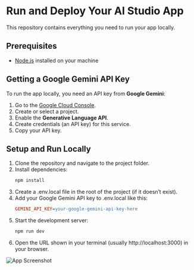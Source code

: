 # Run and Deploy Your AI Studio App

This repository contains everything you need to run your app locally.

## Prerequisites

- [Node.js](https://nodejs.org/) installed on your machine

## Getting a Google Gemini API Key

To run the app locally, you need an API key from **Google Gemini**:

1. Go to the [Google Cloud Console](https://console.cloud.google.com/).
2. Create or select a project.
3. Enable the **Generative Language API**.
4. Create credentials (an API key) for this service.
5. Copy your API key.

## Setup and Run Locally

1. Clone the repository and navigate to the project folder.
2. Install dependencies:
   ```bash
   npm install
3. Create a .env.local file in the root of the project (if it doesn’t exist).
4. Add your Google Gemini API key to .env.local like this:
   ```ini
   GEMINI_API_KEY=your-google-gemini-api-key-here
5. Start the development server:
   ```bash
   npm run dev
6. Open the URL shown in your terminal (usually http://localhost:3000) in your browser.

![App Screenshot](App_Screenshot.png "App Screenshot")
